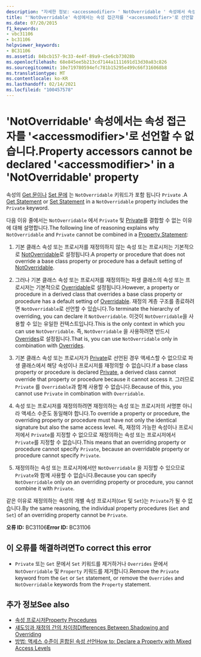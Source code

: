 ```yaml
---
description: "자세한 정보: <accessmodifier> ' NotOverridable ' 속성에서 속성 접근자를 ' '로 선언할 수 없습니다."
title: "'NotOverridable' 속성에서는 속성 접근자를 '<accessmodifier>'로 선언할 수 없습니다."
ms.date: 07/20/2015
f1_keywords:
- vbc31106
- bc31106
helpviewer_keywords:
- BC31106
ms.assetid: 84bcb157-9c33-4e4f-89a9-c5e6cb73028b
ms.openlocfilehash: 68e845ee5b213cd7144a1111691d13d30a83c826
ms.sourcegitcommit: 10e719780594efc781b15295e499c66f316068b8
ms.translationtype: MT
ms.contentlocale: ko-KR
ms.lasthandoff: 02/14/2021
ms.locfileid: "100457578"
---
```

# <a name="property-accessors-cannot-be-declared-accessmodifier-in-a-notoverridable-property"></a><span data-ttu-id="3555e-103">'NotOverridable' 속성에서는 속성 접근자를 '\<accessmodifier>'로 선언할 수 없습니다.</span><span class="sxs-lookup"><span data-stu-id="3555e-103">Property accessors cannot be declared '\<accessmodifier>' in a 'NotOverridable' property</span></span>

<span data-ttu-id="3555e-104">속성의 [Get 문이나](../language-reference/statements/get-statement.md) [Set 문에](../language-reference/statements/set-statement.md) 는 `NotOverridable` 키워드가 포함 됩니다 `Private` .</span><span class="sxs-lookup"><span data-stu-id="3555e-104">A [Get Statement](../language-reference/statements/get-statement.md) or [Set Statement](../language-reference/statements/set-statement.md) in a `NotOverridable` property includes the `Private` keyword.</span></span>  
  
 <span data-ttu-id="3555e-105">다음 이유 줄에서는 `NotOverridable` 에서 `Private` 및 [Private](../language-reference/statements/property-statement.md)를 결합할 수 없는 이유에 대해 설명합니다.</span><span class="sxs-lookup"><span data-stu-id="3555e-105">The following line of reasoning explains why `NotOverridable` and `Private` cannot be combined in a [Property Statement](../language-reference/statements/property-statement.md):</span></span>  
  
1. <span data-ttu-id="3555e-106">기본 클래스 속성 또는 프로시저를 재정의하지 않는 속성 또는 프로시저는 기본적으로 [NotOverridable](../language-reference/modifiers/notoverridable.md)로 설정됩니다.</span><span class="sxs-lookup"><span data-stu-id="3555e-106">A property or procedure that does not override a base class property or procedure has a default setting of [NotOverridable](../language-reference/modifiers/notoverridable.md).</span></span>  
  
2. <span data-ttu-id="3555e-107">그러나 기본 클래스 속성 또는 프로시저를 재정의하는 파생 클래스의 속성 또는 프로시저는 기본적으로 [Overridable](../language-reference/modifiers/overridable.md)로 설정됩니다.</span><span class="sxs-lookup"><span data-stu-id="3555e-107">However, a property or procedure in a derived class that overrides a base class property or procedure has a default setting of [Overridable](../language-reference/modifiers/overridable.md).</span></span> <span data-ttu-id="3555e-108">재정의 계층 구조를 종료하려면 `NotOverridable`로 선언할 수 있습니다.</span><span class="sxs-lookup"><span data-stu-id="3555e-108">To terminate the hierarchy of overriding, you can declare it `NotOverridable`.</span></span> <span data-ttu-id="3555e-109">이것이 `NotOverridable`을 사용할 수 있는 유일한 컨텍스트입니다.</span><span class="sxs-lookup"><span data-stu-id="3555e-109">This is the only context in which you can use `NotOverridable`.</span></span> <span data-ttu-id="3555e-110">즉, `NotOverridable` 을 사용하려면 반드시 [Overrides](../language-reference/modifiers/overrides.md)로 설정됩니다.</span><span class="sxs-lookup"><span data-stu-id="3555e-110">That is, you can use `NotOverridable` only in combination with [Overrides](../language-reference/modifiers/overrides.md).</span></span>  
  
3. <span data-ttu-id="3555e-111">기본 클래스 속성 또는 프로시저가 [Private](../language-reference/modifiers/private.md)로 선언된 경우 액세스할 수 없으므로 파생 클래스에서 해당 속성이나 프로시저를 재정의할 수 없습니다.</span><span class="sxs-lookup"><span data-stu-id="3555e-111">If a base class property or procedure is declared [Private](../language-reference/modifiers/private.md), a derived class cannot override that property or procedure because it cannot access it.</span></span> <span data-ttu-id="3555e-112">그러므로 `Private` 를 `Overridable`과 함께 사용할 수 없습니다.</span><span class="sxs-lookup"><span data-stu-id="3555e-112">Because of this, you cannot use `Private` in combination with `Overridable`.</span></span>  
  
4. <span data-ttu-id="3555e-113">속성 또는 프로시저를 재정의하려면 재정의하는 속성 또는 프로시저의 서명뿐 아니라 액세스 수준도 동일해야 합니다.</span><span class="sxs-lookup"><span data-stu-id="3555e-113">To override a property or procedure, the overriding property or procedure must have not only the identical signature but also the same access level.</span></span> <span data-ttu-id="3555e-114">즉, 재정의 가능한 속성이나 프로시저에서 `Private`를 지정할 수 없으므로 재정의하는 속성 또는 프로시저에서 `Private`를 지정할 수 없습니다.</span><span class="sxs-lookup"><span data-stu-id="3555e-114">This means that an overriding property or procedure cannot specify `Private`, because an overridable property or procedure cannot specify `Private`.</span></span>  
  
5. <span data-ttu-id="3555e-115">재정의하는 속성 또는 프로시저에서만 `NotOverridable` 을 지정할 수 있으므로 `Private`와 함께 사용할 수 없습니다.</span><span class="sxs-lookup"><span data-stu-id="3555e-115">Because you can specify `NotOverridable` only on an overriding property or procedure, you cannot combine it with `Private`.</span></span>  
  
 <span data-ttu-id="3555e-116">같은 이유로 재정의하는 속성의 개별 속성 프로시저(`Get` 및 `Set`)는 `Private`가 될 수 없습니다.</span><span class="sxs-lookup"><span data-stu-id="3555e-116">By the same reasoning, the individual property procedures (`Get` and `Set`) of an overriding property cannot be `Private`.</span></span>  
  
 <span data-ttu-id="3555e-117">**오류 ID:** BC31106</span><span class="sxs-lookup"><span data-stu-id="3555e-117">**Error ID:** BC31106</span></span>  
  
## <a name="to-correct-this-error"></a><span data-ttu-id="3555e-118">이 오류를 해결하려면</span><span class="sxs-lookup"><span data-stu-id="3555e-118">To correct this error</span></span>  
  
- <span data-ttu-id="3555e-119">`Private` 또는 `Get` 문에서 `Set` 키워드를 제거하거나 `Overrides` 문에서 `NotOverridable` 및 `Property` 키워드를 제거합니다.</span><span class="sxs-lookup"><span data-stu-id="3555e-119">Remove the `Private` keyword from the `Get` or `Set` statement, or remove the `Overrides` and `NotOverridable` keywords from the `Property` statement.</span></span>  
  
## <a name="see-also"></a><span data-ttu-id="3555e-120">추가 정보</span><span class="sxs-lookup"><span data-stu-id="3555e-120">See also</span></span>

- [<span data-ttu-id="3555e-121">속성 프로시저</span><span class="sxs-lookup"><span data-stu-id="3555e-121">Property Procedures</span></span>](../programming-guide/language-features/procedures/property-procedures.md)
- [<span data-ttu-id="3555e-122">섀도잉과 재정의 간의 차이점</span><span class="sxs-lookup"><span data-stu-id="3555e-122">Differences Between Shadowing and Overriding</span></span>](../programming-guide/language-features/declared-elements/differences-between-shadowing-and-overriding.md)
- [<span data-ttu-id="3555e-123">방법: 액세스 수준이 혼합된 속성 선언</span><span class="sxs-lookup"><span data-stu-id="3555e-123">How to: Declare a Property with Mixed Access Levels</span></span>](../programming-guide/language-features/procedures/how-to-declare-a-property-with-mixed-access-levels.md)
